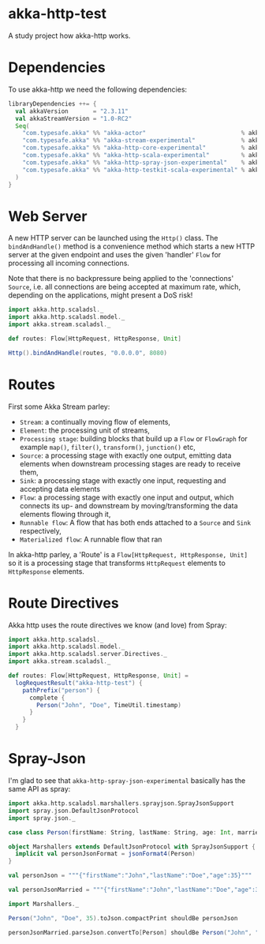 akka-http-test
==============
A study project how akka-http works.

# Dependencies
To use akka-http we need the following dependencies:

```scala
libraryDependencies ++= {
  val akkaVersion       = "2.3.11"
  val akkaStreamVersion = "1.0-RC2"
  Seq(
    "com.typesafe.akka" %% "akka-actor"                           % akkaVersion,
    "com.typesafe.akka" %% "akka-stream-experimental"             % akkaStreamVersion,
    "com.typesafe.akka" %% "akka-http-core-experimental"          % akkaStreamVersion,
    "com.typesafe.akka" %% "akka-http-scala-experimental"         % akkaStreamVersion,
    "com.typesafe.akka" %% "akka-http-spray-json-experimental"    % akkaStreamVersion,
    "com.typesafe.akka" %% "akka-http-testkit-scala-experimental" % akkaStreamVersion
  )
}
```

# Web Server
A new HTTP server can be launched using the `Http()` class. The `bindAndHandle()` method is a convenience method which starts 
a new HTTP server at the given endpoint and uses the given 'handler' `Flow` for processing  all incoming connections. 

Note that there is no backpressure being applied to the 'connections' `Source`, i.e. all connections are being accepted 
at maximum rate, which, depending on the applications, might present a DoS risk!

```scala
import akka.http.scaladsl._
import akka.http.scaladsl.model._
import akka.stream.scaladsl._

def routes: Flow[HttpRequest, HttpResponse, Unit]

Http().bindAndHandle(routes, "0.0.0.0", 8080)
```

# Routes
First some Akka Stream parley:

* `Stream`: a continually moving flow of elements, 
* `Element`: the processing unit of streams,
* `Processing stage`: building blocks that build up a `Flow` or `FlowGraph` for example `map()`, `filter()`, `transform()`, `junction()` etc,
* `Source`: a processing stage with exactly one output, emitting data elements when downstream processing stages are ready to receive them,
* `Sink`: a processing stage with exactly one input, requesting and accepting data elements
* `Flow`: a processing stage with exactly one input and output, which connects its up- and downstream by moving/transforming the data elements flowing through it,
* `Runnable flow`: A flow that has both ends attached to a `Source` and `Sink` respectively,
* `Materialized flow`: A runnable flow that ran

In akka-http parley, a 'Route' is a `Flow[HttpRequest, HttpResponse, Unit]` so it is a processing stage that transforms 
`HttpRequest` elements to `HttpResponse` elements. 

# Route Directives
Akka http uses the route directives we know (and love) from Spray:

```scala
import akka.http.scaladsl._
import akka.http.scaladsl.model._
import akka.http.scaladsl.server.Directives._
import akka.stream.scaladsl._

def routes: Flow[HttpRequest, HttpResponse, Unit] =
  logRequestResult("akka-http-test") {
    pathPrefix("person") {
      complete {
        Person("John", "Doe", TimeUtil.timestamp)
      }
    }
  }
```

# Spray-Json
I'm glad to see that `akka-http-spray-json-experimental` basically has the same API as spray:

```scala
import akka.http.scaladsl.marshallers.sprayjson.SprayJsonSupport
import spray.json.DefaultJsonProtocol
import spray.json._

case class Person(firstName: String, lastName: String, age: Int, married: Option[Boolean] = None)

object Marshallers extends DefaultJsonProtocol with SprayJsonSupport {
  implicit val personJsonFormat = jsonFormat4(Person)
}

val personJson = """{"firstName":"John","lastName":"Doe","age":35}"""

val personJsonMarried = """{"firstName":"John","lastName":"Doe","age":35,"married":true}"""

import Marshallers._

Person("John", "Doe", 35).toJson.compactPrint shouldBe personJson

personJsonMarried.parseJson.convertTo[Person] shouldBe Person("John", "Doe", 35, Option(true))
```